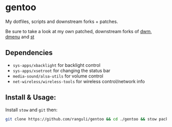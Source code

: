 # gentoo
My dotfiles, scripts and downstream forks + patches.

Be sure to take a look at my own patched, downstream forks of [dwm](https://github.com/ranguli/dwm), [dmenu](https://github.com/ranguli/dmenu) and [st](https://github.com/ranguli/st)

## Dependencies
- `sys-apps/xbacklight` for backlight control
- `sys-apps/xsetroot` for changing the status bar
- `media-sound/alsa-utils` for volume control
- `net-wireless/wireless-tools` for wireless control/network info


## Install & Usage:
Install `stow` and `git` then:

```bash
git clone https://github.com/ranguli/gentoo && cd ./gentoo && stow package
```


